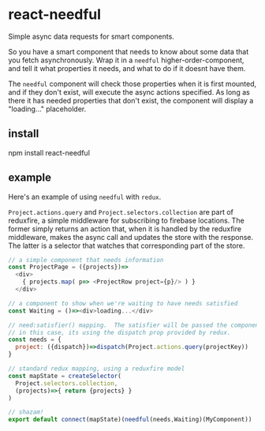 # react-needful

Simple async data requests for smart components.

So you have a smart component that needs to know about some data that you fetch asynchronously.  Wrap it in a ```needful``` higher-order-component, and tell it what properties it needs, and what to do if it doesnt have them.  

The ```needful``` component will check those properties when it is first mounted, and if they don't exist, will execute the async actions specified.  As long as there it has needed properties that don't exist, the component will display a "loading..." placeholder.

## install

npm install react-needful

## example

Here's an example of using ```needful``` with ```redux```.

```Project.actions.query``` and ```Project.selectors.collection``` are part of reduxfire, a simple middleware for subscribing to firebase locations.  The former simply returns an action that, when it is handled by the reduxfire middleware, makes the async call and updates the store with the response.  The latter is a selector that watches that corresponding part of the store.

```javascript
// a simple component that needs information
const ProjectPage = ({projects})=>
  <div>
    { projects.map( p=> <ProjectRow project={p}/> ) }
  </div>

// a component to show when we're waiting to have needs satisfied
const Waiting = ()=><div>loading...</div>

// need:satisfier() mapping.  The satisfier will be passed the component's props.
// in this case, its using the dispatch prop provided by redux.
const needs = {
  project: ({dispatch})=>dispatch(Project.actions.query(projectKey))
}

// standard redux mapping, using a reduxfire model
const mapState = createSelector(
  Project.selectors.collection,
  (projects)=>{ return {projects} }
)

// shazam!
export default connect(mapState)(needful(needs,Waiting)(MyComponent))
```

